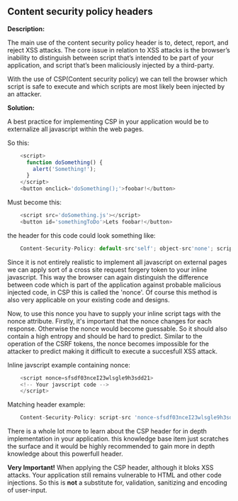 
Content security policy headers
-------

**Description:**

The main use of the content security policy header is to, detect, report, and reject
XSS attacks. The core issue in relation to XSS attacks is the browser’s inability to 
distinguish between script that’s intended to be part of your application, and script 
that’s been maliciously injected by a third-party.

With the use of CSP(Content security policy) we can tell the browser which script is safe
to execute and which scripts are most likely been injected by an attacker.
 
**Solution:**

A best practice for implementing CSP in your application would be to externalize all
javascript within the web pages.

So this:
```javascript
    <script>
      function doSomething() {
        alert('Something!');
      }
	</script>
	<button onclick='doSomething();'>foobar!</button>
```

Must become this:
```javascript
	<script src='doSomething.js'></script>
	<button id='somethingToDo'>Lets foobar!</button>
```

the header for this code could look something like:
```javascript
    Content-Security-Policy: default-src'self'; object-src'none'; script-src'https://mycdn.com'
```

Since it is not entirely realistic to implement all javascript on external pages we can
apply sort of a cross site request forgery token to your inline javascript. This way
the browser can again distinguish the difference between code which is part of the
application against probable malicious injected code, in CSP this is called the 'nonce'.
Of course this method is also very applicable on your existing code and designs.

Now, to use this nonce you have to supply your inline script tags with the nonce attribute.
Firstly, it's important that the nonce changes for each response. Otherwise the nonce 
would become guessable. So it should also contain a high entropy and should be hard to
predict. Similar to the operation of the CSRF tokens, the nonce becomes impossible for
the attacker to predict making it difficult to execute a succesfull XSS attack.

Inline javscript example containing nonce: 
```javascript
	<script nonce=sfsdf03nceI23wlsgle9h3sdd21>
    <!-- Your javscript code -->
    </script>
```

Matching header example:
```javascript
    Content-Security-Policy: script-src 'nonce-sfsdf03nceI23wlsgle9h3sdd21'
```

There is a whole lot more to learn about the CSP header for in depth implementation in 
your application. this knowledge base item just scratches the surface and it would be
highly recommended to gain more in depth knowledge about this powerfull header.

**Very Important!** When applying the CSP header, although it bloks XSS attacks. Your 
application still remains vulnerable to HTML and other code injections. So this is **not**
a substitute for, validation, sanitizing and encoding of user-input. 
  
  
  



 
 
